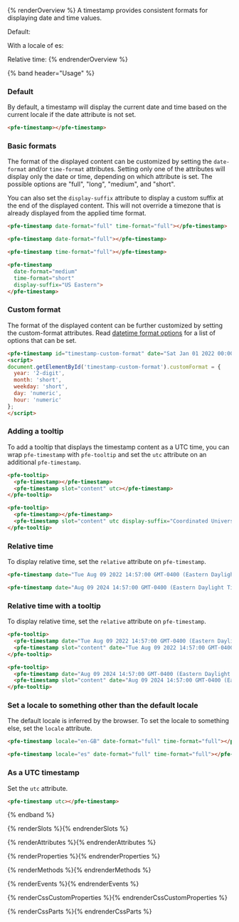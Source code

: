 {% renderOverview %}
  A timestamp provides consistent formats for displaying date and time values.

  Default: <pfe-timestamp></pfe-timestamp>

  With a locale of es: <pfe-timestamp time-format="medium" date-format="long" locale="es"></pfe-timestamp>
  
  Relative time: <pfe-timestamp relative></pfe-timestamp>
{% endrenderOverview %}

{% band header="Usage" %}
  ### Default
  By default, a timestamp will display the current date and time based on the current locale if the date attribute is not set.
  
  <pfe-timestamp></pfe-timestamp>
  ```html
  <pfe-timestamp></pfe-timestamp>
  ```

  ### Basic formats
  The format of the displayed content can be customized by setting the `date-format` and/or `time-format` attributes. Setting only one of the attributes will display only the date or time, depending on which attribute is set. The possible options are "full", "long", "medium", and "short".

  You can also set the `display-suffix` attribute to display a custom suffix at the end of the displayed content. This will not override a timezone that is already displayed from the applied time format.

  <pfe-timestamp date-format="full" time-format="full"></pfe-timestamp>
  ```html
  <pfe-timestamp date-format="full" time-format="full"></pfe-timestamp>
  ```

  <pfe-timestamp date-format="full"></pfe-timestamp>
  ```html
  <pfe-timestamp date-format="full"></pfe-timestamp>
  ```

  <pfe-timestamp time-format="full"></pfe-timestamp>
  ```html
  <pfe-timestamp time-format="full"></pfe-timestamp>
  ```

  <pfe-timestamp date-format="medium" time-format="short" display-suffix="US Eastern"></pfe-timestamp>
  ```html
  <pfe-timestamp
    date-format="medium"
    time-format="short"
    display-suffix="US Eastern">
  </pfe-timestamp>
  ```

  ### Custom format
  The format of the displayed content can be further customized by setting the custom-format attributes. Read [datetime format options](https://developer.mozilla.org/en-US/docs/Web/JavaScript/Reference/Global_Objects/Intl/DateTimeFormat/DateTimeFormat#options) for a list of options that can be set.

  <pfe-timestamp id="timestamp-custom-format" date="Sat Jan 01 2022 00:00:00 GMT-0500"></pfe-timestamp>
  <script>
  document.getElementById('timestamp-custom-format').customFormat = {
    year: '2-digit',
    month: 'short',
    weekday: 'short',
    day: 'numeric',
    hour: 'numeric'
  };
  </script>
  ```html
  <pfe-timestamp id="timestamp-custom-format" date="Sat Jan 01 2022 00:00:00 GMT-0500"></pfe-timestamp>
  <script>
  document.getElementById('timestamp-custom-format').customFormat = {
    year: '2-digit',
    month: 'short',
    weekday: 'short',
    day: 'numeric',
    hour: 'numeric'
  };
  </script>
  ```

  ### Adding a tooltip
  To add a tooltip that displays the timestamp content as a UTC time, you can wrap `pfe-timestamp` with `pfe-tooltip` and set the `utc` attribute on an additional `pfe-timestamp`.

  <pfe-tooltip>
    <pfe-timestamp></pfe-timestamp>
    <pfe-timestamp slot="content" utc></pfe-timestamp>
  </pfe-tooltip>

  ```html
  <pfe-tooltip>
    <pfe-timestamp></pfe-timestamp>
    <pfe-timestamp slot="content" utc></pfe-timestamp>
  </pfe-tooltip>
  ```

  <pfe-tooltip>
    <pfe-timestamp></pfe-timestamp>
    <pfe-timestamp slot="content" utc display-suffix="Coordinated Universal Time"></pfe-timestamp>
  </pfe-tooltip>

  ```html
  <pfe-tooltip>
    <pfe-timestamp></pfe-timestamp>
    <pfe-timestamp slot="content" utc display-suffix="Coordinated Universal Time"></pfe-timestamp>
  </pfe-tooltip>
  ```

  ### Relative time
  To display relative time, set the `relative` attribute on `pfe-timestamp`.

  <pfe-timestamp date="Tue Aug 09 2022 14:57:00 GMT-0400 (Eastern Daylight Time)" relative></pfe-timestamp>

  ```html
  <pfe-timestamp date="Tue Aug 09 2022 14:57:00 GMT-0400 (Eastern Daylight Time)" relative></pfe-timestamp>
  ```

  <pfe-timestamp date="Aug 09 2024 14:57:00 GMT-0400 (Eastern Daylight Time)" relative></pfe-timestamp>

  ```html
  <pfe-timestamp date="Aug 09 2024 14:57:00 GMT-0400 (Eastern Daylight Time)" relative></pfe-timestamp>
  ```

  ### Relative time with a tooltip
  To display relative time, set the `relative` attribute on `pfe-timestamp`.

  <pfe-tooltip>
    <pfe-timestamp date="Tue Aug 09 2022 14:57:00 GMT-0400 (Eastern Daylight Time)" relative></pfe-timestamp>
    <pfe-timestamp slot="content" date="Tue Aug 09 2022 14:57:00 GMT-0400 (Eastern Daylight Time)"></pfe-timestamp>
  </pfe-tooltip>

  ```html
  <pfe-tooltip>
    <pfe-timestamp date="Tue Aug 09 2022 14:57:00 GMT-0400 (Eastern Daylight Time)" relative></pfe-timestamp>
    <pfe-timestamp slot="content" date="Tue Aug 09 2022 14:57:00 GMT-0400 (Eastern Daylight Time)"></pfe-timestamp>
  </pfe-tooltip>
  ```

  <pfe-tooltip>
    <pfe-timestamp date="Aug 09 2024 14:57:00 GMT-0400 (Eastern Daylight Time)" relative></pfe-timestamp>
    <pfe-timestamp slot="content" date="Aug 09 2024 14:57:00 GMT-0400 (Eastern Daylight Time)"></pfe-timestamp>
  </pfe-tooltip>

  ```html
  <pfe-tooltip>
    <pfe-timestamp date="Aug 09 2024 14:57:00 GMT-0400 (Eastern Daylight Time)" relative></pfe-timestamp>
    <pfe-timestamp slot="content" date="Aug 09 2024 14:57:00 GMT-0400 (Eastern Daylight Time)"></pfe-timestamp>
  </pfe-tooltip>
  ```

  ### Set a locale to something other than the default locale
  The default locale is inferred by the browser. To set the locale to something else, set the `locale` attribute.
  
  <pfe-timestamp locale="en-GB" date-format="full" time-format="full"></pfe-timestamp>

  ```html
  <pfe-timestamp locale="en-GB" date-format="full" time-format="full"></pfe-timestamp>
  ```

  <pfe-timestamp locale="es" date-format="full" time-format="full"></pfe-timestamp>

  ```html
  <pfe-timestamp locale="es" date-format="full" time-format="full"></pfe-timestamp>
  ```

  ### As a UTC timestamp
  Set the `utc` attribute.
  
  <pfe-timestamp utc></pfe-timestamp>

  ```html
  <pfe-timestamp utc></pfe-timestamp>
  ```
{% endband %}

{% renderSlots %}{% endrenderSlots %}

{% renderAttributes %}{% endrenderAttributes %}

{% renderProperties %}{% endrenderProperties %}

{% renderMethods %}{% endrenderMethods %}

{% renderEvents %}{% endrenderEvents %}

{% renderCssCustomProperties %}{% endrenderCssCustomProperties %}

{% renderCssParts %}{% endrenderCssParts %}
